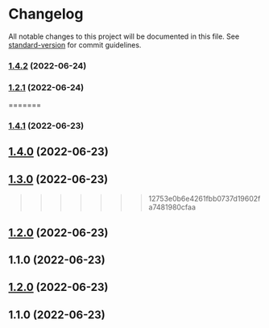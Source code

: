 # Changelog

All notable changes to this project will be documented in this file. See [standard-version](https://github.com/conventional-changelog/standard-version) for commit guidelines.

### [1.4.2](https://github.com/sammyKimGoorm/releaseTest/compare/v1.2.1...v1.4.2) (2022-06-24)

### [1.2.1](https://github.com/sammyKimGoorm/releaseTest/compare/v1.2.0...v1.2.1) (2022-06-24)
=======
### [1.4.1](https://github.com/sammyKimGoorm/releaseTest/compare/v1.4.0...v1.4.1) (2022-06-23)

## [1.4.0](https://github.com/sammyKimGoorm/releaseTest/compare/v1.3.0...v1.4.0) (2022-06-23)

## [1.3.0](https://github.com/sammyKimGoorm/releaseTest/compare/v1.2.0...v1.3.0) (2022-06-23)
>>>>>>> 12753e0b6e4261fbb0737d19602fa7481980cfaa

## [1.2.0](https://github.com/sammyKimGoorm/releaseTest/compare/v1.1.0...v1.2.0) (2022-06-23)

## 1.1.0 (2022-06-23)

## [1.2.0](https://github.com/sammyKimGoorm/release/compare/v1.1.0...v1.2.0) (2022-06-23)

## 1.1.0 (2022-06-23)
